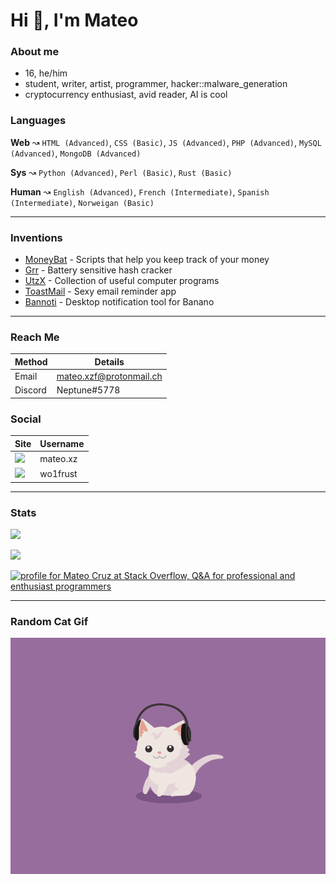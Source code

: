 # Hi 👋, I'm Mateo #

### About me ###

- 16, he/him
- student, writer, artist, programmer, hacker::malware_generation
- cryptocurrency enthusiast, avid reader, AI is cool


### Languages ###

**Web** ↝ `HTML (Advanced)`, `CSS (Basic)`, `JS (Advanced)`, `PHP (Advanced)`, `MySQL (Advanced)`, `MongoDB (Advanced)`

**Sys** ↝ `Python (Advanced)`, `Perl (Basic)`, `Rust (Basic)`

**Human** ↝ `English (Advanced)`, `French (Intermediate)`, `Spanish (Intermediate)`, `Norweigan (Basic)`

---

### Inventions ###

- [MoneyBat](https://github.com/wolfrust/MoneyBat) - Scripts that help you keep track of your money
- [Grr](https://github.com/wolfrust/Grr) - Battery sensitive hash cracker
- [UtzX](https://github.com/wolfrust/UtzX) - Collection of useful computer programs
- [ToastMail](https://toastmail.xyz) - Sexy email reminder app
- [Bannoti](https://github.com/wolfrust/bannoti) - Desktop notification tool for Banano

---

### Reach Me ###

| Method      | Details     |
| ----------- | ----------- |
| Email       | mateo.xzf@protonmail.ch |
| Discord     | Neptune#5778    |



### Social ###

| Site | Username |
|------| ---------|
| [![](https://img.shields.io/badge/Instagram-E4405F?style=for-the-badge&logo=instagram&logoColor=white)](https://instagram.com/mateo.xz) |  mateo.xz |
| [![](https://img.shields.io/badge/Twitter-1DA1F2?style=for-the-badge&logo=twitter&logoColor=white)](https://twitter.com/wo1frust) | wo1frust |


---

### Stats ###


![](https://github-profile-summary-cards.vercel.app/api/cards/profile-details?username=wolfrust&theme=monokai) 

![](https://github-profile-summary-cards.vercel.app/api/cards/productive-time?username=wolfrust&theme=monokai) 
<!-- ![](https://github-readme-stats.vercel.app/api/top-langs/?username=wolfrust&layout=compact) -->


<a href="https://stackoverflow.com/users/17016020/mateo-cruz"><img src="https://stackoverflow.com/users/flair/17016020.png?theme=clean" width="208" height="58" alt="profile for Mateo Cruz at Stack Overflow, Q&amp;A for professional and enthusiast programmers" title="profile for Mateo Cruz at Stack Overflow, Q&amp;A for professional and enthusiast programmers"></a>



---

### Random Cat Gif ###
<img src='random_cat.gif' alt='Cute Cat'>

